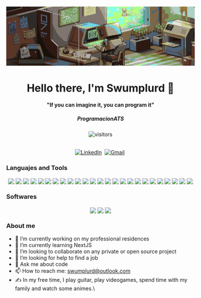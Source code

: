 ![](./assets/banner.gif)

<p>
  <h1 align="center"><b>Hello there, I'm Swumplurd 👾</b></h1>
</p>

<p>
  <h4 align="center"><b>"If you can imagine it, you can program it"</b></h4>
  <h5 align="center">ProgramacionATS</h5>
</p>

<p align="center">
    <img align="center" alt="visitors" src="https://gpvc.arturio.dev/swumplurd" />
</p>

<p align="center">
<br>
<a href="https://www.linkedin.com/in/fernando-said-vasquez-tello-bb7087250/"><img src="https://img.shields.io/badge/linkedin-%230077B5.svg?&style=for-the-badge&logo=linkedin&logoColor=white" alt="LinkedIn" /></a>&nbsp;
<a href="mailto:ing.fernando.vasquez.tello@gmail.com"><img src="https://img.shields.io/badge/gmail-%23D14836.svg?&style=for-the-badge&logo=gmail&logoColor=white" alt="Gmail"/></a>&nbsp;

<br>
</p>

### Languajes and Tools

<div align="center">
  <img align="center" src="https://cdn.jsdelivr.net/gh/devicons/devicon/icons/javascript/javascript-original.svg" width=32/>
  <img align="center" src="https://cdn.jsdelivr.net/gh/devicons/devicon/icons/typescript/typescript-original.svg" width=32/>
  <img align="center" src="https://cdn.jsdelivr.net/gh/devicons/devicon/icons/java/java-original.svg" width=32/>
  <img align="center" src="https://cdn.jsdelivr.net/gh/devicons/devicon/icons/python/python-original.svg" width=32/>
  <img align="center" src="https://cdn.jsdelivr.net/gh/devicons/devicon/icons/php/php-plain.svg" width=32/>
  <img align="center" src="https://cdn.jsdelivr.net/gh/devicons/devicon/icons/mongodb/mongodb-original-wordmark.svg" width=32/>
  <img align="center" src="https://cdn.jsdelivr.net/gh/devicons/devicon/icons/express/express-original.svg" width=32/>
  <img align="center" src="https://cdn.jsdelivr.net/gh/devicons/devicon/icons/react/react-original.svg" width=32/>
  <img align="center" src="https://cdn.jsdelivr.net/gh/devicons/devicon/icons/redux/redux-original.svg" width=32/>
  <img align="center" src="https://cdn.jsdelivr.net/gh/devicons/devicon/icons/nextjs/nextjs-original.svg" width=32/>
  <img align="center" src="https://cdn.jsdelivr.net/gh/devicons/devicon/icons/nodejs/nodejs-original.svg" width=32/>
  <img align="center" src="https://cdn.jsdelivr.net/gh/devicons/devicon/icons/mysql/mysql-original.svg" width=32/>
  <img align="center" src="https://cdn.jsdelivr.net/gh/devicons/devicon/icons/yarn/yarn-original.svg" width=32/>
  <img align="center" src="https://cdn.jsdelivr.net/gh/devicons/devicon/icons/jest/jest-plain.svg" width=32/>
  <img align="center" src="https://cdn.jsdelivr.net/gh/devicons/devicon/icons/html5/html5-original.svg" width=32/>
  <img align="center" src="https://cdn.jsdelivr.net/gh/devicons/devicon/icons/css3/css3-original.svg" width=32/>
  <img align="center" src="https://cdn.jsdelivr.net/gh/devicons/devicon/icons/jquery/jquery-original.svg" width=32/>
  <img align="center" src="https://cdn.jsdelivr.net/gh/devicons/devicon/icons/bootstrap/bootstrap-original.svg" width=32/>
  <img align="center" src="https://cdn.jsdelivr.net/gh/devicons/devicon/icons/gulp/gulp-plain.svg" width=32/>
  <img align="center" src="https://cdn.jsdelivr.net/gh/devicons/devicon/icons/sass/sass-original.svg" width=32/>
  <img align="center" src="https://cdn.jsdelivr.net/gh/devicons/devicon/icons/linux/linux-original.svg" width=32/>
  <img align="center" src="https://cdn.jsdelivr.net/gh/devicons/devicon/icons/ubuntu/ubuntu-plain.svg" width=32/>
  <img align="center" src="https://cdn.jsdelivr.net/gh/devicons/devicon/icons/bash/bash-original.svg" width=32/>
  <img align="center" src="https://cdn.jsdelivr.net/gh/devicons/devicon/icons/discordjs/discordjs-original.svg" width=32/>
  <img align="center" src="https://cdn.jsdelivr.net/gh/devicons/devicon/icons/figma/figma-original.svg" width=32/>
</div>

### Softwares

<div align="center">
  <img align="center" src="https://cdn.jsdelivr.net/gh/devicons/devicon/icons/vscode/vscode-original.svg" width=32/>
  <img align="center" src="https://cdn.jsdelivr.net/gh/devicons/devicon/icons/androidstudio/androidstudio-original.svg" width=32/>
  <img align="center" src="https://cdn.jsdelivr.net/gh/devicons/devicon/icons/xd/xd-plain.svg" width=32/>
</div>

### About me

- 🔭 I’m currently working on my professional residences
- 🌱 I’m currently learning NextJS
- 👯 I’m looking to collaborate on any private or open source project
- 🤔 I’m looking for help to find a job
- 💬 Ask me about code
- 📫 How to reach me: swumplurd@outlook.com
- ✍️ In my free time, I play guitar, play videogames, spend time with my family and watch some animes.\
